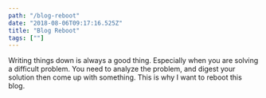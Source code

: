 ```yaml
---
path: "/blog-reboot"
date: "2018-08-06T09:17:16.525Z"
title: "Blog Reboot"
tags: [""]
---
```


Writing things down is always a good thing. Especially when you are solving a difficult problem. You need to analyze the problem, and digest your solution then come up with something. This is why I want to reboot this blog.
